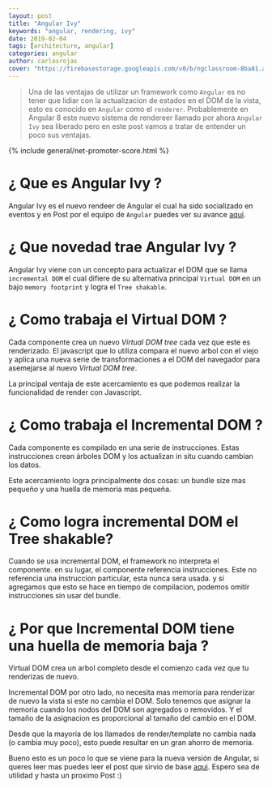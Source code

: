 ```yaml
---
layout: post
title: "Angular Ivy"
keywords: "angular, rendering, ivy"
date: 2019-02-04
tags: [architecture, angular]
categories: angular
author: carlosrojas
cover: "https://firebasestorage.googleapis.com/v0/b/ngclassroom-8ba81.appspot.com/o/posts%2F2019-02-04-Angular-ivy%2Fcover.png?alt=media&token=82e56e6f-c228-4b85-abc9-5379c62ac333"
---
```


> Una de las ventajas de utilizar un framework como `Angular` es no tener que lidiar con la actualizacion de estados en el DOM de la vista, esto es conocido en `Angular` como el `renderer`. Probablemente en Angular 8 este nuevo sistema de rendereer llamado por ahora `Angular Ivy` sea liberado pero en este post vamos a tratar de entender un poco sus ventajas.

<!--summary-->

<amp-img width="1024" height="512" layout="responsive" src="https://firebasestorage.googleapis.com/v0/b/ngclassroom-8ba81.appspot.com/o/posts%2F2019-02-04-Angular-ivy%2Fcover.png?alt=media&token=82e56e6f-c228-4b85-abc9-5379c62ac333"></amp-img>

{% include general/net-promoter-score.html %}

# ¿ Que es Angular Ivy ?

Angular Ivy es el nuevo rendeer de Angular el cual ha sido socializado en eventos y en Post por el equipo de `Angular` puedes ver su avance [aqui](https://is-angular-ivy-ready.firebaseapp.com/#/status).

# ¿ Que novedad trae Angular Ivy ?

Angular Ivy viene con un concepto para actualizar el DOM que se llama `incremental DOM` el cual difiere de su alternativa principal `Virtual DOM` en un bajo `memory footprint` y logra el `Tree shakable`.

# ¿ Como trabaja el Virtual DOM ?

Cada componente crea un nuevo *Virtual DOM tree* cada vez que este es renderizado. El javascript que lo utiliza compara el nuevo arbol con el viejo y aplica una nueva serie de transformaciones a el DOM del navegador para asemejarse al nuevo *Virtual DOM tree*.

<amp-img width="526" height="198" layout="responsive" src="https://firebasestorage.googleapis.com/v0/b/ngclassroom-8ba81.appspot.com/o/posts%2F2019-02-04-Angular-ivy%2F1_48mwTh2nPA-_owlgwFK6Ew.png?alt=media&token=9d0bf820-4c40-47c1-a141-81fc24afb2ad"></amp-img>

La principal ventaja de este acercamiento es que podemos realizar la funcionalidad de render con Javascript.

# ¿ Como trabaja el Incremental DOM ?

Cada componente es compilado en una serie de instrucciones. Estas instrucciones crean árboles DOM y los actualizan in situ cuando cambian los datos.

Este acercamiento logra principalmente dos cosas: un bundle size mas pequeño y una huella de memoria mas pequeña.

# ¿ Como logra incremental DOM el Tree shakable?

Cuando se usa incremental DOM, el framework no interpreta el componente. en su lugar, el componente referencia instrucciones. Este no referencia una instruccion particular, esta nunca sera usada. y si agregamos que esto se hace en tiempo de compilacion, podemos omitir instrucciones sin usar del bundle.

<amp-img width="554" height="372" layout="responsive" src="https://firebasestorage.googleapis.com/v0/b/ngclassroom-8ba81.appspot.com/o/posts%2F2019-02-04-Angular-ivy%2F2.png?alt=media&token=c4e7b67b-d0e6-4c09-bb26-66d027be699f"></amp-img>

# ¿ Por que Incremental DOM tiene una huella de memoria baja ?

Virtual DOM crea un arbol completo desde el comienzo cada vez que tu renderizas de nuevo.

<amp-img width="704" height="230" layout="responsive" src="https://firebasestorage.googleapis.com/v0/b/ngclassroom-8ba81.appspot.com/o/posts%2F2019-02-04-Angular-ivy%2F3.png?alt=media&token=b268b826-8798-4c2b-a45e-3f9ce7420bdd"></amp-img>

Incremental DOM por otro lado, no necesita mas memoria para renderizar de nuevo la vista si este no cambia el DOM. Solo tenemos que asignar la memoria cuando los nodos del DOM son agregados o removidos. Y el tamaño de la asignacion es proporcional al tamaño del cambio en el DOM.

<amp-img width="710" height="196" layout="responsive" src="https://firebasestorage.googleapis.com/v0/b/ngclassroom-8ba81.appspot.com/o/posts%2F2019-02-04-Angular-ivy%2F5.png?alt=media&token=f0b3d2a9-8990-4521-bd4f-648c3185c32e"></amp-img>

Desde que la mayoria de los llamados de render/template no cambia nada (o cambia muy poco), esto puede resultar en un gran ahorro de memoria.

Bueno esto es un poco lo que se viene para la nueva versión de Angular, si queres leer mas puedes leer el post que sirvio de base [aqui](https://blog.nrwl.io/understanding-angular-ivy-incremental-dom-and-virtual-dom-243be844bf36). Espero sea de utilidad y hasta un proximo Post :)

